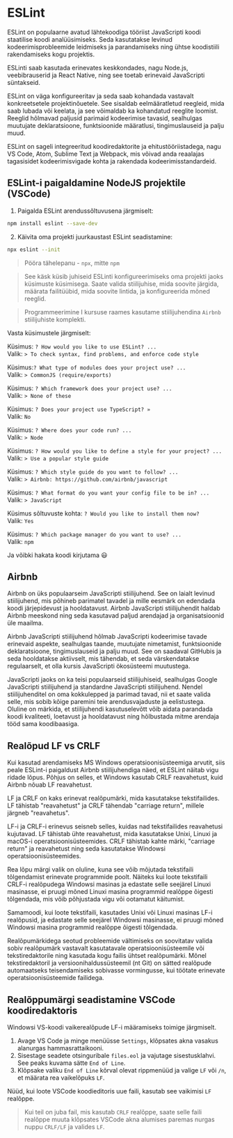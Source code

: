 # ESLint

ESLint on populaarne avatud lähtekoodiga tööriist JavaScripti koodi staatilise koodi analüüsimiseks. Seda kasutatakse levinud kodeerimisprobleemide leidmiseks ja parandamiseks ning ühtse koodistiili rakendamiseks kogu projektis.

ESLinti saab kasutada erinevates keskkondades, nagu Node.js, veebibrauserid ja React Native, ning see toetab erinevaid JavaScripti süntakseid.

ESLint on väga konfigureeritav ja seda saab kohandada vastavalt konkreetsetele projektinõuetele. See sisaldab eelmääratletud reegleid, mida saab lubada või keelata, ja see võimaldab ka kohandatud reeglite loomist. Reeglid hõlmavad paljusid parimaid kodeerimise tavasid, sealhulgas muutujate deklaratsioone, funktsioonide määratlusi, tingimuslauseid ja palju muud.

ESLint on sageli integreeritud koodiredaktorite ja ehitustööriistadega, nagu VS Code, Atom, Sublime Text ja Webpack, mis võivad anda reaalajas tagasisidet kodeerimisvigade kohta ja rakendada kodeerimisstandardeid.

## ESLint-i paigaldamine NodeJS projektile (VSCode)

1. Paigalda ESLint arendussõltuvusena järgmiselt:

```bash
npm install eslint --save-dev
```

2. Käivita oma projekti juurkaustast ESLint seadistamine:

```bash
npx eslint --init
```
> Pööra tähelepanu - `npx`, mitte `npm`

> See käsk küsib juhiseid ESLinti konfigureerimiseks oma projekti jaoks küsimuste küsimisega. Saate valida stiilijuhise, mida soovite järgida, määrata failitüübid, mida soovite lintida, ja konfigureerida mõned reeglid.

> Programmeerimine I kursuse raames kasutame stiilijuhendina `Airbnb` stiilijuhiste komplekti.

Vasta küsimustele järgmiselt:

Küsimus: `? How would you like to use ESLint? ...`  
Valik: `> To check syntax, find problems, and enforce code style`

Küsimus:`? What type of modules does your project use? ...`  
Valik: `> CommonJS (require/exports)`

Küsimus: `? Which framework does your project use? ...`  
Valik: `> None of these`

Küsimus: `? Does your project use TypeScript? »`  
Valik: `No`

Küsimus: `? Where does your code run? ...`  
Valik: `> Node`

Küsimus: `? How would you like to define a style for your project? ...`  
Valik: `> Use a popular style guide`

Küsimus: `? Which style guide do you want to follow? ...`  
Valik: `> Airbnb: https://github.com/airbnb/javascript`

Küsimus: `? What format do you want your config file to be in? ...`  
Valik: `> JavaScript`

Küsimus sõltuvuste kohta: `? Would you like to install them now?`  
Valik: `Yes`

Küsimus: `? Which package manager do you want to use? ...`  
Valik: `npm`

Ja võibki hakata koodi kirjutama :smiley:

## Airbnb

Airbnb on üks populaarseim JavaScripti stiilijuhend. See on laialt levinud stiilijuhend, mis põhineb parimatel tavadel ja mille eesmärk on edendada koodi järjepidevust ja hooldatavust. Airbnb JavaScripti stiilijuhendit haldab Airbnb meeskond ning seda kasutavad paljud arendajad ja organisatsioonid üle maailma.

Airbnb JavaScripti stiilijuhend hõlmab JavaScripti kodeerimise tavade erinevaid aspekte, sealhulgas taande, muutujate nimetamist, funktsioonide deklaratsioone, tingimuslauseid ja palju muud. See on saadaval GitHubis ja seda hooldatakse aktiivselt, mis tähendab, et seda värskendatakse regulaarselt, et olla kursis JavaScripti ökosüsteemi muutustega.

JavaScripti jaoks on ka teisi populaarseid stiilijuhiseid, sealhulgas Google JavaScripti stiilijuhend ja standardne JavaScripti stiilijuhend. Nendel stiilijuhenditel on oma kokkulepped ja parimad tavad, nii et saate valida selle, mis sobib kõige paremini teie arendusvajaduste ja eelistustega. Oluline on märkida, et stiilijuhendi kasutuselevõtt võib aidata parandada koodi kvaliteeti, loetavust ja hooldatavust ning hõlbustada mitme arendaja tööd sama koodibaasiga.

## Realõpud LF vs CRLF

Kui kasutad arendamiseks MS Windows operatsioonisüsteemiga arvutit, siis peale ESLint-i paigaldust Airbnb stiilijuhendiga näed, et ESLint näitab vigu ridade lõpus. Põhjus on selles, et Windows kasutab CRLF reavahetust, kuid Airbnb nõuab LF reavahetust.

LF ja CRLF on kaks erinevat realõpumärki, mida kasutatakse tekstifailides. LF tähistab "reavahetust" ja CRLF tähendab "carriage return", millele järgneb "reavahetus".

LF-i ja CRLF-i erinevus seisneb selles, kuidas nad tekstifailides reavahetusi kujutavad. LF tähistab ühte reavahetust, mida kasutatakse Unixi, Linuxi ja macOS-i operatsioonisüsteemides. CRLF tähistab kahte märki, "carriage return" ja reavahetust ning seda kasutatakse Windowsi operatsioonisüsteemides.

Rea lõpu märgi valik on oluline, kuna see võib mõjutada tekstifaili tõlgendamist erinevate programmide poolt. Näiteks kui loote tekstifaili CRLF-i realõpudega Windowsi masinas ja edastate selle seejärel Linuxi masinasse, ei pruugi mõned Linuxi masina programmid realõppe õigesti tõlgendada, mis võib põhjustada vigu või ootamatut käitumist.

Samamoodi, kui loote tekstifaili, kasutades Unixi või Linuxi masinas LF-i realõpusid, ja edastate selle seejärel Windowsi masinasse, ei pruugi mõned Windowsi masina programmid realõppe õigesti tõlgendada.

Realõpumärkidega seotud probleemide vältimiseks on soovitatav valida sobiv realõpumärk vastavalt kasutatavale operatsioonisüsteemile või tekstiredaktorile ning kasutada kogu failis ühtset realõpumärki. Mõnel tekstiredaktoril ja versioonihaldussüsteemil (nt Git) on sätted realõpude automaatseks teisendamiseks sobivasse vormingusse, kui töötate erinevate operatsioonisüsteemide failidega.

## Realõppumärgi seadistamine VSCode koodiredaktoris

Windowsi VS-koodi vaikerealõpude LF-i määramiseks toimige järgmiselt.

1. Avage VS Code ja minge menüüsse `Settings`, klõpsates akna vasakus alanurgas hammasrattaikooni.
2. Sisestage seadete otsinguribale `files.eol` ja vajutage sisestusklahvi. See peaks kuvama sätte `End of Line`.
3. Klõpsake valiku `End of Line` kõrval olevat rippmenüüd ja valige `LF` või `/n`, et määrata rea vaikelõpuks `LF`.

Nüüd, kui loote VSCode koodieditoris uue faili, kasutab see vaikimisi `LF` realõppe.

> Kui teil on juba fail, mis kasutab `CRLF` realõppe, saate selle faili realõppe muuta klõpsates VSCode akna alumises paremas nurgas nuppu `CRLF/LF` ja valides `LF`.